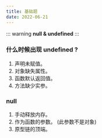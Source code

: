 ```yaml
---
title: 基础题
date: 2022-06-21
---
```


::: warning
**null & undefined**
:::

### 什么时候出现 undefined ?

1. 声明未赋值。
2. 对象缺失属性。
3. 函数默认返回值。
4. 方法缺少实参。

### null

1. 手动释放内存。
2. 作为函数的参数。 (此参数不是对象)
3. 原型链的顶端。
